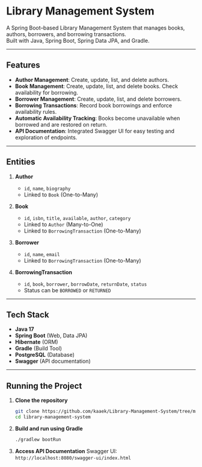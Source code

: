 # Library Management System

A Spring Boot–based Library Management System that manages books, authors, borrowers, and borrowing transactions.  
Built with Java, Spring Boot, Spring Data JPA, and Gradle.

---

## Features

- **Author Management**: Create, update, list, and delete authors.
- **Book Management**: Create, update, list, and delete books. Check availability for borrowing.
- **Borrower Management**: Create, update, list, and delete borrowers.
- **Borrowing Transactions**: Record book borrowings and enforce availability rules.
- **Automatic Availability Tracking**: Books become unavailable when borrowed and are restored on return.
- **API Documentation**: Integrated Swagger UI for easy testing and exploration of endpoints.

---

## Entities

1. **Author**
   - `id`, `name`, `biography`
   - Linked to `Book` (One-to-Many)

2. **Book**
   - `id`, `isbn`, `title`, `available`, `author`, `category`
   - Linked to `Author` (Many-to-One)
   - Linked to `BorrowingTransaction` (One-to-Many)

3. **Borrower**
   - `id`, `name`, `email`
   - Linked to `BorrowingTransaction` (One-to-Many)

4. **BorrowingTransaction**
   - `id`, `book`, `borrower`, `borrowDate`, `returnDate`, `status`
   - Status can be `BORROWED` or `RETURNED`

---

## Tech Stack

- **Java 17**
- **Spring Boot** (Web, Data JPA)
- **Hibernate** (ORM)
- **Gradle** (Build Tool)
- **PostgreSQL** (Database)
- **Swagger** (API documentation)

---

## Running the Project

1. **Clone the repository**
   ```bash
   git clone https://github.com/kaaek/Library-Management-System/tree/main
   cd library-management-system
2. **Build and run using Gradle**
   ```bash
   ./gradlew bootRun
3. **Access API Documentation**
   Swagger UI: `http://localhost:8080/swagger-ui/index.html`
